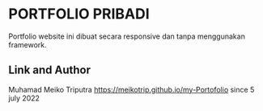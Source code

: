 # PORTFOLIO PRIBADI
Portfolio website ini dibuat secara responsive dan tanpa menggunakan framework.

## Link and Author
Muhamad Meiko Triputra
https://meikotrip.github.io/my-Portofolio
since 5 july 2022
